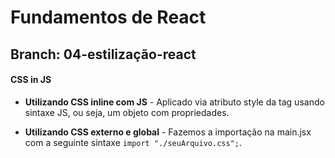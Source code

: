 # Fundamentos de React

## Branch: 04-estilização-react

#### CSS in JS

- **Utilizando CSS inline com JS** - Aplicado via atributo style da tag usando sintaxe JS, ou seja, um objeto com propriedades.

- **Utilizando CSS externo e global** - Fazemos a importação na main.jsx com a seguinte sintaxe `import "./seuArquivo.css";`.

